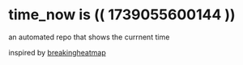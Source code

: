 # time_now is (( 1739055600144 ))

an automated repo that shows the currnent time

inspired by [breakingheatmap](https://github.com/breakingheatmap/breakingheatmap)